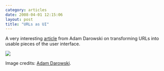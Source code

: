 ```yaml
---
category: articles
date: 2008-04-01 12:15:06
layout: post
title: "URLs as UI"
---
```


<p>A very interesting <a href="http://www.darowski.com/tracesofinspiration/2008/03/16/url-as-ui/">article</a> from Adam Darowski on transforming URLs into usable pieces of the user interface.</p><a href="http://www.darowski.com/tracesofinspiration/2008/03/16/url-as-ui/"><img src="http://farm4.static.flickr.com/3063/2338775373_cba6f858a0.jpg"></a><p class="meta">Image credits: <a href="http://www.flickr.com/photos/darowskidotcom/2338775373/">Adam Darowski</a>.</p>
